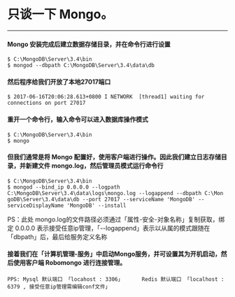 # 只谈一下 Mongo。
---



#### Mongo 安装完成后建立数据存储目录，并在命令行进行设置

``` 
$ C:\MongoDB\Server\3.4\bin
$ mongod --dbpath C:\MongoDB\Server\3.4\data\db

```



#### 然后程序给我们开放了本地27017端口

``` 
$ 2017-06-16T20:06:28.613+0800 I NETWORK  [thread1] waiting for connections on port 27017
```


#### 重开一个命令行，输入命令可以进入数据库操作模式

```
$ C:\MongoDB\Server\3.4\bin
$ mongo
```
#### 但我们通常是将 Mongo 配置好，使用客户端进行操作。因此我们建立日志存储目录，并新建文件 mongo.log，然后管理员模式运行命令行

```
$ C:\MongoDB\Server\3.4\bin
$ mongod --bind_ip 0.0.0.0 --logpath C:\MongoDB\Server\3.4\data\logs\mongo.log --logappend --dbpath C:\Mon goDB\Server\3.4\data\db --port 27017 --serviceName 'MongoDB' --serviceDisplayName 'MongoDB' --install
```

PS：此处 mongo.log的文件路径必须通过「属性-安全-对象名称」复制获取，绑定 0.0.0.0 表示接受任意ip管理，「--logappend」表示以从属的模式跟随在「dbpath」后，最后给服务定义名称



#### 接着我们在「计算机管理-服务」中启动Mongo服务，并可设置其为开机启动，然后使用客户端 Robomongo 进行连接管理。

```
PPS: Mysql 默认端口 「locahost : 3306」      Redis 默认端口 「localhost : 6379 , 接受任意ip管理需编辑conf文件」
```